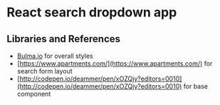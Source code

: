 # React search dropdown app

## Libraries and References
- [Bulma.io](http://bulma.io/documentation/overview/start/) for overall styles
- [https://www.apartments.com/](https://www.apartments.com/) for search form layout
- [http://codepen.io/deammer/pen/xOZQjy?editors=0010](http://codepen.io/deammer/pen/xOZQjy?editors=0010) for base component
